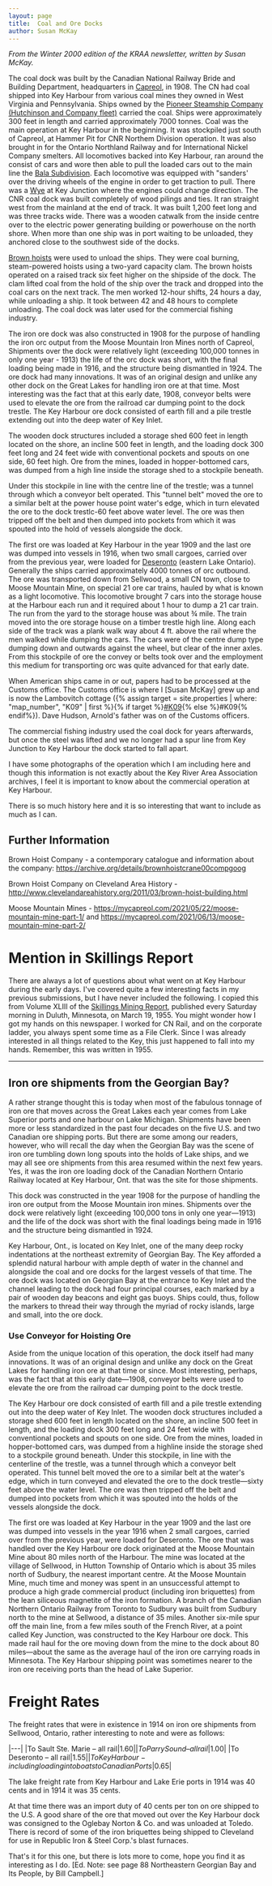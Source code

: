 ```yaml
---
layout: page
title:  Coal and Ore Docks
author: Susan McKay
---
```


*From the Winter 2000 edition of the KRAA newsletter, written by Susan McKay.*

The coal dock was built by the Canadian National Railway Bride and Building Department, headquarters in [Capreol](https://en.wikipedia.org/wiki/Capreol), in 1908. The CN had coal shipped into Key Harbour from various coal mines they owned in West Virginia and Pennsylvania. Ships owned by the [Pioneer Steamship Company (Hutchinson and Company fleet)](https://www.victoriaharbourhistory.com/pioneer-steamship-line/#:~:text=Pioneer%20Steamship%20Line%20William%20Irving%E2%80%99s%20Pioneer%20Line%20was,in%20Victoria%20as%20The%20British%20Columbia%20Coastal%20Service.) carried the coal. Ships were approximately 300 feet in length and carried approximately 7000 tonnes. Coal was the main operation at Key Harbour in the beginning. It was stockpiled just south of Capreol, at Hammer Pit for CNR Northem Division operation. It was also brought in for the Ontario Northland Railway and for International Nickel Company smelters. All locomotives backed into Key Harbour, ran around the consist of cars and wore then able to pull the loaded cars out to the main line the [Bala Subdivision](http://www.cnr-in-ontario.com/Subdivisions/Bala.html). Each locomotive was equipped with "sanders' over the driving wheels of the engine in order to get traction to pull. There was a [Wye](https://en.wikipedia.org/wiki/Wye_(rail)) at Key Junction where the engines could change direction. The CNR coal dock was built completely of wood pilings and ties. It ran straight west from the mainland at the end of track. It was built 1,200 feet long and was three tracks wide. There was a wooden catwalk from the inside centre over to the electric power generating building or powerhouse on the north shore. When more than one ship was in port waiting to be unloaded, they anchored close to the southwest side of the docks.

[Brown hoists](https://th.bing.com/th/id/R.c2c6cda56a1dedf6157cc7d70e4e626b?rik=wBFGokcSqakonw&riu=http%3a%2f%2fimg.auctiva.com%2fimgdata%2f2%2f7%2f9%2f0%2f2%2f3%2fwebimg%2f393245512_o.jpg&ehk=YuKbJn2QfGrQlkSEZM7klkbZvvshfBLI%2bbu5Q%2fGZDT0%3d&risl=&pid=ImgRaw&r=0) were used to unload the ships. They were coal burning, steam-powered hoists using a two-yard capacity clam. The brown hoists operated on a raised track six feet higher on the shipside of the dock. The clam lifted coal from the hold of the ship over the track and dropped into the coal cars on the next track. The men worked 12-hour shifts, 24 hours a day, while unloading a ship. It took between 42 and 48 hours to complete unloading. The coal dock was later used for the commercial fishing industry.

The iron ore dock was also constructed in 1908 for the purpose of handling the iron orc output from the Moose Mountain Iron Mines north of Capreol, Shipments over the dock were relatively light (exceeding 100,000 tonnes in only one year - 1913) the life of the orc dock was short, with the final loading being made in 1916, and the structure being dismantled in 1924. The ore dock had many innovations. It was of an original design and unlike any other dock on the Great Lakes for handling iron ore at that time. Most interesting was the fact that at this early date, 1908, conveyor belts were used to elevate the ore from the railroad car dumping point to the dock trestle. The Key Harbour ore dock consisted of earth fill and a pile trestle extending out into the deep water of Key Inlet. 

The wooden dock structures included a storage shed 600 feet in length located on the shore, an incline 500 feet in length, and the loading dock 300 feet long and 24 feet wide with conventional pockets and spouts on one side, 60 feet high. Ore from the mines, loaded in hopper-bottomed cars, was dumped from a high line inside the storage shed to a stockpile beneath.

Under this stockpile in line with the centre line of the trestle; was a tunnel through which a conveyor belt operated. This "tunnel belt" moved the ore to a similar belt at the power house point water's edge, which in turn elevated the ore to the dock trestlc-60 feet above water level. The ore was then tripped off the belt and then dumped into pockets from which it was spouted into the hold of vessels alongside the dock.

The first ore was loaded at Key Harbour in the year 1909 and the last ore was dumped into vessels in 1916, when two small cargoes, carried over from the previous year, were loaded for [Deseronto](https://en.wikipedia.org/wiki/Deseronto) (eastern Lake Ontario). Generally the ships carried approximately 4000 tonnes of orc outbound. The ore was transported down from Sellwood, a small CN town, close to Moose Mountain Mine, on special 21 ore car trains, hauled by what is known as a light locomotive. This locomotive brought 7 cars into the storage house at the Harbour each run and it required about 1 hour to dump a 21 car train. The run from the yard to the storage house was about ¾ mile. The train moved into the ore storage house on a timber trestle high line. Along each side of the track was a plank walk way about 4 ft. above the rail where the men walked while dumping the cars. The cars were of the centre dump type dumping down and outwards against the wheel, but clear of the inner axles. From this stockpile of ore the convey or belts took over and the employment this medium for transporting orc was quite advanced for that early date.

When American ships came in or out, papers had to be processed at the Customs office. The Customs office is where I [Susan McKay] grew up and is now the Lambovitch cottage ({% assign target = site.properties | where: "map_number", "K09" | first %}{% if target %}<a href="{{site.baseurl}}{{ target.url }}">#K09</a>{% else %}#K09{% endif%}). Dave Hudson, Arnold's father was on of the Customs officers. 

The commercial fishing industry used the coal dock for years afterwards, but once the steel was lifted and we no longer had a spur line from Key Junction to Key Harbour the dock started to fall apart.

I have some photographs of the operation which I am including here and though this information is not exactly about the Key River Area Association archives, I feel it is important to know about the commercial operation at Key Harbour.

There is so much history here and it is so interesting that want to include as much as I can.

## Further Information

Brown Hoist Company - a contemporary catalogue and information about the company: https://archive.org/details/brownhoistcrane00compgoog

Brown Hoist Company on Cleveland Area History - http://www.clevelandareahistory.org/2011/03/brown-hoist-building.html

Moose Mountain Mines - https://mycapreol.com/2021/05/22/moose-mountain-mine-part-1/ and https://mycapreol.com/2021/06/13/moose-mountain-mine-part-2/

# Mention in Skillings Report 

There are always a lot of questions about what went on at Key Harbour during the early days. I've covered quite a few interesting facts in my previous submissions, but I have never included the following. I copied this from Volume XLIII of the [Skillings Mining Report](https://skillings.net), published every Saturday morning in Duluth, Minnesota, on March 19, 1955. You might wonder how I got my hands on this newspaper. I worked for CN Rail, and on the corporate ladder, you always spent some time as a File Clerk. Since I was already interested in all things related to the Key, this just happened to fall into my hands.
Remember, this was written in 1955.

---

## Iron ore shipments from the Georgian Bay? 

A rather strange thought this is today when most of the fabulous tonnage of iron ore that moves across the Great Lakes each year comes from Lake Superior ports and one harbour on Lake Michigan. Shipments have been more or less standardized in the past four decades on the five U.S. and two Canadian ore shipping ports. But there are some among our readers, however, who will recall the day when the Georgian Bay was the scene of iron ore tumbling down long spouts into the holds of Lake ships, and we may all see ore shipments from this area resumed within the next few years. Yes, it was the iron ore loading dock of the Canadian Northern Ontario Railway located at Key Harbour, Ont. that was the site for those shipments.

This dock was constructed in the year 1908 for the purpose of handling the iron ore output from the Moose Mountain iron mines. Shipments over the dock were relatively light (exceeding 100,000 tons in only one year—1913) and the life of the dock was short with the final loadings being made in 1916 and the structure being dismantled in 1924.

Key Harbour, Ont., is located on Key Inlet, one of the many deep rocky indentations at the northeast extremity of Georgian Bay. The Key afforded a splendid natural harbour with ample depth of water in the channel and alongside the coal and ore docks for the largest vessels of that time. The ore dock was located on Georgian Bay at the entrance to Key Inlet and the channel leading to the dock had four principal courses, each marked by a pair of wooden day beacons and eight gas buoys. Ships could, thus, follow the markers to thread their way through the myriad of rocky islands, large and small, into the ore dock.

### Use Conveyor for Hoisting Ore
Aside from the unique location of this operation, the dock itself had many innovations. It was of an original design and unlike any dock on the Great Lakes for handling iron ore at that time or since. Most interesting, perhaps, was the fact that at this early date—1908, conveyor belts were used to elevate the ore from the railroad car dumping point to the dock trestle.

The Key Harbour ore dock consisted of earth fill and a pile trestle extending out into the deep water of Key Inlet. The wooden dock structures included a storage shed 600 feet in length located on the shore, an incline 500 feet in length, and the loading dock 300 feet long and 24 feet wide with conventional pockets and spouts on one side. Ore from the mines, loaded in hopper-bottomed cars, was dumped from a highline inside the storage shed to a stockpile ground beneath. Under this stockpile, in line with the centerline of the trestle, was a tunnel through which a conveyor belt operated. This tunnel belt moved the ore to a similar belt at the water's edge, which in turn conveyed and elevated the ore to the dock trestle—sixty feet above the water level. The ore was then tripped off the belt and dumped into pockets from which it was spouted into the holds of the vessels alongside the dock.

The first ore was loaded at Key Harbour in the year 1909 and the last ore was dumped into vessels in the year 1916 when 2 small cargoes, carried over from the previous year, were loaded for Deseronto. The ore that was handled over the Key Harbour ore dock originated at the Moose Mountain Mine about 80 miles north of the Harbour. The mine was located at the village of Sellwood, in Hutton Township of Ontario which is about 35 miles north of Sudbury, the nearest important centre. At the Moose Mountain Mine, much time and money was spent in an unsuccessful attempt to produce a high grade commercial product (including iron briquettes) from the lean siliceous magnetite of the iron formation. A branch of the Canadian Northern Ontario Railway from Toronto to Sudbury was built from Sudbury north to the mine at Sellwood, a distance of 35 miles. Another six-mile spur off the main line, from a few miles south of the French River, at a point called Key Junction, was constructed to the Key Harbour ore dock. This made rail haul for the ore moving down from the mine to the dock about 80 miles—about the same as the average haul of the iron ore carrying roads in Minnesota. The Key Harbour shipping point was sometimes nearer to the iron ore receiving ports than the head of Lake Superior.

# Freight Rates

The freight rates that were in existence in 1914 on iron ore shipments from Sellwood, Ontario, rather interesting to note and were as follows:

|---|
|To Sault Ste. Marie – all rail|$1.60|
|To Parry Sound – all rail|$1.00|
|To Deseronto – all rail|$1.55|
|To Key Harbour - including loading into boats to Canadian Ports |$0.65|

The lake freight rate from Key Harbour and Lake Erie ports in 1914 was 40 cents and in 1914 it was 35 cents.

At that time there was an import duty of 40 cents per ton on ore shipped to the U.S. A good share of the ore that moved out over the Key Harbour dock was consigned to the Oglebay Norton & Co. and was unloaded at Toledo. There is record of some of the iron briquettes being shipped to Cleveland for use in Republic Iron & Steel Corp.'s blast furnaces.

That's it for this one, but there is lots more to come, hope you find it as interesting as I do.
[Ed. Note: see page 88 Northeastern Georgian Bay and Its People, by Bill Campbell.]
